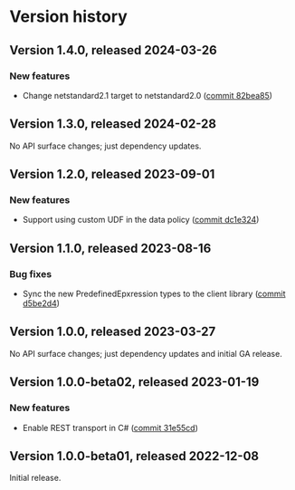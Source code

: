 # Version history

## Version 1.4.0, released 2024-03-26

### New features

- Change netstandard2.1 target to netstandard2.0 ([commit 82bea85](https://github.com/googleapis/google-cloud-dotnet/commit/82bea850661975b9750ac30753528cc9d2e05240))

## Version 1.3.0, released 2024-02-28

No API surface changes; just dependency updates.

## Version 1.2.0, released 2023-09-01

### New features

- Support using custom UDF in the data policy ([commit dc1e324](https://github.com/googleapis/google-cloud-dotnet/commit/dc1e3247355968b3fab41a3dd92e53adc1240b94))

## Version 1.1.0, released 2023-08-16

### Bug fixes

- Sync the new PredefinedEpxression types to the client library ([commit d5be2d4](https://github.com/googleapis/google-cloud-dotnet/commit/d5be2d41f5d8c05bda251fbe7322a5b8e479bb8e))

## Version 1.0.0, released 2023-03-27

No API surface changes; just dependency updates and initial GA release.

## Version 1.0.0-beta02, released 2023-01-19

### New features

- Enable REST transport in C# ([commit 31e55cd](https://github.com/googleapis/google-cloud-dotnet/commit/31e55cdbafe12bfae68e28a75a1b75ceb445684f))

## Version 1.0.0-beta01, released 2022-12-08

Initial release.
